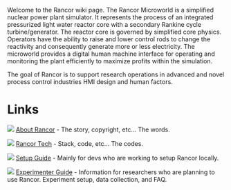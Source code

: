 Welcome to the Rancor wiki page. The Rancor Microworld is a simplified nuclear power plant simulator. It represents the process of an integrated pressurized light water reactor core with a secondary Rankine cycle turbine/generator. The reactor core is governed by simplified core physics. Operators have the ability to raise and lower control rods to change the reactivity and consequently generate more or less electricity. The microworld provides a digital human machine interface for operating and monitoring the plant efficiently to maximize profits within the simulation.

The goal of Rancor is to support research operations in advanced and novel process control industries HMI design and human factors.

# Links
![](https://github.com/rogerlew/rancor/blob/master/Rancor_wiki_icons/Rancor.png)   [About Rancor](https://github.com/rogerlew/rancor/wiki/About) - The story, copyright, etc... The words.

![](https://github.com/rogerlew/rancor/blob/master/Rancor_wiki_icons/RancorTech.png)   [Rancor Tech](https://github.com/rogerlew/rancor/wiki/Rancor-Tech) - Stack, code, etc... The codes.

![](https://github.com/rogerlew/rancor/blob/master/Rancor_wiki_icons/Setup.png)   [Setup Guide](https://github.com/rogerlew/rancor/wiki/Setup-Guide) - Mainly for devs who are working to setup Rancor locally.

![](https://github.com/rogerlew/rancor/blob/master/Rancor_wiki_icons/LabCoat.png)   [Experimenter Guide](https://github.com/rogerlew/rancor/wiki/Experimenter-Guide) - Information for researchers who are planning to use Rancor. Experiment setup, data collection, and FAQ.
